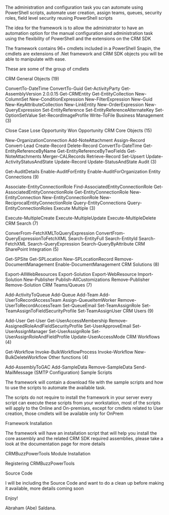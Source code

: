 The administration and configuration task you can automate using PowerShell scripts, automate user creation, assign teams, queues, security roles, field level security reusing PowerShell scripts

The idea for the framework is to allow the administrator to have an automation option for the manual configuration and administration task using the flexibility of PowerShell and the extensions on the CRM SDK

The framework contains 96+ cmdlets included in a PowerShell Snapin, the cmdlets are extensions of .Net framework and CRM SDK objects you will be able to manipulate with ease.

These are some of the group of cmdlets

CRM General Objects (19)

ConvertTo-DateTime
ConvertTo-Guid
Get-ActivityParty
Get-AssemblyVersion 2.0.0.15
Get-CRMEntity
Get-EntityCollection
New-ColumnSet
New-ConditionExpression
New-FilterExpression
New-Guid
New-KeyAttributeCollection <NEW>
New-LinkEntity
New-OrderExpression
New-QueryExpression
Set-EntityReference
Set-EntityReferenceAlternateKey <NEW>
Set-OptionSetValue
Set-RecordImageProfile <NEW>
Write-ToFile
Business Management (3)

Close Case
Lose Opportunity
Won Opportunity
CRM Core Objects (15)

New-OrganizationConnection
Add-NoteAttachment
Assign-Record
Convert-Lead
Create-Record
Delete-Record
ConvertTo-DateTime
Get-EntityReferenceByName
Get-EntityReferenceByTwoFields <NEW>
Get-NoteAttachments
Merger-CALRecords
Retrieve-Record
Set-Upsert <NEW>
Update-ActivityStatusAndState
Update-Record
Update-StatusAndState
Audit (3)

Get-AuditDetails <NEW>
Enable-AuditForEntity
Enable-AuditForOrganization
Entity Connections (9)

Associate-EntityConnectionRole
Find-AssociatedEntityConnectionRole
Get-AssociatedEntityConnectionRole
Get-EntityConnectionRole
New-EntityConnection
New-EntityConnectionRole
New-ReciprocalEntityConnectionRole
Query-EntityConnections
Query-EntityConnectionRoles
Execute Multiple (3)

Execute-MultipleCreate <NEW>
Execute-MultipleUpdate <NEW>
Execute-MultipleDelete <NEW>
CRM Search (7)

ConverFrom-FetchXMLToQueryExpression
ConvertFrom-QueryExpressionToFetchXML
Search-EntityFull
Search-EntityId
Search-FetchXML
Search-QueryExpression
Search-QueryByAttribute
CRM SharePoint Integration (5)

Get-SPSite
Get-SPLocation
New-SPLocationRecord
Remove-DocumentManagement
Enable-DocumentManagement
CRM Solutions (8)

Export-AllWebResources
Export-Solution
Export-WebResource
Import-Solution
New-Publisher
Publish-AllCustomizations
Remove-Publisher
Remove-Solution
CRM Teams/Queues (7)

Add-ActivityToQueue
Add-Queue
Add-Team
Add-UserToRecordAccessTeam <NEW>
Assign-QueueItemWorker
Remove-UserToRecordAccessTeam <NEW>
Set-QueueEmail
Set-TeamAssignRole
Set-TeamAssignToFieldSecurityProfile
Set-TeamAssignUser
CRM Users (9)

Add-User
Get-User
Get-UserAccessMembership <NEW>
Remove-AssignedRoleAndFieldSecurityProfile
Set-UserApproveEmail
Set-UserAssignManager
Set-UserAssignRole
Set-UserAssignRoleAndFieldProfile
Update-UserAccessMode <NEW>
CRM Workflows (4)

Get-Workflow
Invoke-BulkWorkflowProcess
Invoke-Workflow
New-BulkDeleteWorkflow <NEW>
Other functions (4)

Add-AssemblyToGAC
Add-SampleData
Remove-SampleData
Send-MailMessage (SMTP Configuration)
Sample Scripts

The framework will contain a download file with the sample scripts and how to use the scripts to automate the available task.

The scripts do not require to install the framework in your server every script can execute these scripts from your workstation, most of the scripts will apply to the Online and On-premises, except for cmdlets related to User creation, those cmdlets will be available only for OnPrem

Framework Installation

The framework will have an installation script that will help you install the core assembly and the related CRM SDK required assemblies, please take a look at the documentation page for more details

CRMBuzzPowerTools Module Installation

Registering CRMBuzzPowerTools

Source Code

I will be including the Source Code and want to do a clean up before making it available, more details coming soon

Enjoy!

Abraham (Abe) Saldana.
